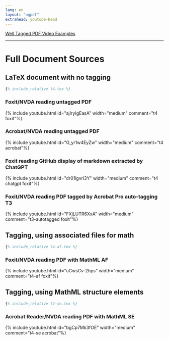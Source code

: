 ```yaml
---
lang: en
layout: "ngpdf"
extrahead: youtube-head
---
```


<script>
function generatepreamble(t,e) {return e.getValue();}
runlatex.texts.metadata="";
runlatex.preincludes = {
 "pre1": {"pre0": "t4.tex"},
 "pre2": {"pre0": "t4.tex"}
 }
</script>

[Well Tagged PDF Video Examples](./)

----

# Full Document Sources

## LaTeX document with no tagging

```latex
{% include_relative t4.tex %}
```

###  Foxit/NVDA reading untagged PDF

{% include youtube.html id="ajIryIgEasA" width="medium" comment="t4 foxit"%}

### Acrobat/NVDA reading untagged PDF

{% include youtube.html id="G_yr1w4EyZw" width="medium" comment="t4 acrobat"%}


### Foxit reading GitHub display of markdown extracted by ChatGPT


{% include youtube.html id="dr01lgvri3Y" width="medium" comment="t4 chatgpt foxit"%}

###  Foxit/NVDA reading PDF tagged by Acrobat Pro auto-tagging T3

{% include youtube.html id="FXjLUTR6XxA" width="medium" comment="t3-autotagged foxit"%}

## Tagging, using associated files for math

```latex
{% include_relative t4-af.tex %}
```

### Foxit/NVDA reading PDF with MathML AF

{% include youtube.html id="uCwsCv-2hps" width="medium" comment="t4-af foxit"%}

## Tagging, using MathML structure elements
```latex
{% include_relative t4-se.tex %}
```

### Acrobat Reader/NVDA reading PDF with MathML SE

{% include youtube.html id="bgCp7Mk3fOE" width="medium" comment="t4-se acrobat"%}